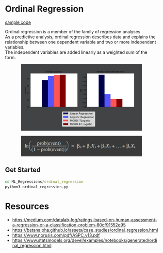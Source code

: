 # Ordinal Regression
[sample code](./ordinal_regression.py)

Ordinal regression is a member of the family of regression analyses.  
As a predictive analysis, ordinal regression describes data and explains the relationship between one dependent variable and two or more independent variables.  
The independent variables are added linearly as a weighted sum of the form.


<p align="center">
  <img src="./images/0.png" width="400">
</p>
<p align="center">
  <img src="./images/algorithm.png" width="400">
</p>   

## Get Started
```cmd
cd ML_Regressions/ordinal_regression
python3 ordinal_regression.py
```

# Resources
- https://medium.com/datalab-log/ratings-based-on-human-assessment-a-regression-or-a-classification-problem-60cf91552e95
- https://betanalpha.github.io/assets/case_studies/ordinal_regression.html
- https://www.norusis.com/pdf/ASPC_v13.pdf
- https://www.statsmodels.org/devel/examples/notebooks/generated/ordinal_regression.html